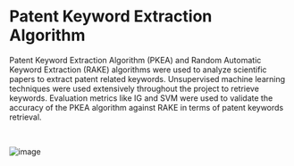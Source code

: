 # Patent Keyword Extraction Algorithm 

Patent Keyword Extraction Algorithm (PKEA) and Random Automatic Keyword Extraction (RAKE) algorithms were used to analyze scientific papers to extract patent related keywords. Unsupervised machine learning techniques were used extensively throughout the project to retrieve keywords. Evaluation metrics like IG and SVM were used to validate the accuracy of the PKEA algorithm against RAKE in terms of patent keywords retrieval. 

<br> 

![image](https://github.com/roshiyer/patent-keyword-extraction-algorithm/assets/77871060/b7121fde-1f02-403d-b8ff-fe258e9252eb)
